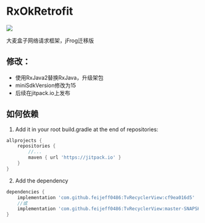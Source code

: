# RxOkRetrofit
[![](https://jitpack.io/v/feijeff0486/TvRecyclerView.svg)](https://jitpack.io/#feijeff0486/TvRecyclerView)

大麦盒子网络请求框架，jFrog迁移版

## 修改：
- 使用RxJava2替换RxJava，升级架包
- miniSdkVersion修改为15
- 后续在jitpack.io上发布

## 如何依赖
1. Add it in your root build.gradle at the end of repositories:
```groovy
allprojects {
    repositories {
        //...
        maven { url 'https://jitpack.io' }
    }
}
```

2. Add the dependency
```groovy
dependencies {
    implementation 'com.github.feijeff0486:TvRecyclerView:cf9ea016d5'
    //或
    implementation 'com.github.feijeff0486:TvRecyclerView:master-SNAPSHOT'
}
```
